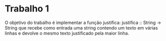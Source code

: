 ﻿# Trabalho 1
  O objetivo do trabalho é implementar a função justifica:
justifica :: String -> String que recebe como entrada uma string 
contendo um texto em várias linhas e devolve o mesmo texto justificado 
pela maior linha. 
